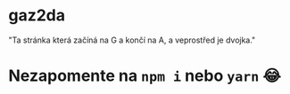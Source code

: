 # gaz2da

"Ta stránka která začíná na G a končí na A, a veprostřed je dvojka."

# Nezapomente na ``npm i`` nebo ``yarn`` 😂
